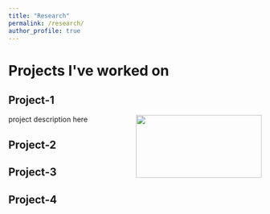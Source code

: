 ```yaml
---
title: "Research"
permalink: /research/
author_profile: true
---
```


# Projects I've worked on
## Project-1
project description here <img align="right" width="250" height="125" src="https://ekanshsareen.github.io/files/rp_1.png">

## Project-2

## Project-3

## Project-4
<!---
project description here <img align="right" width="250" height="125" src="https://ekanshsareen.github.io/files/rp_1.png">|
project description here <img align="right" width="250" height="125" src="https://ekanshsareen.github.io/files/rp_1.png">|
project description here <img align="right" width="250" height="125" src="https://ekanshsareen.github.io/files/rp_1.png">|
-->
